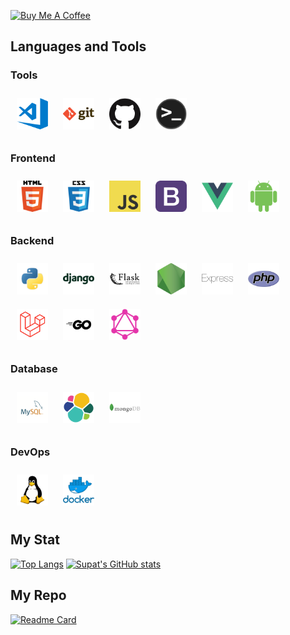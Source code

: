 <a href="https://www.buymeacoffee.com/supatk" target="_blank"><img src="https://cdn.buymeacoffee.com/buttons/v2/default-red.png" alt="Buy Me A Coffee" width="150" ></a>


## Languages and Tools

### Tools
<code><img style="margin: 10px" src="https://raw.githubusercontent.com/github/explore/master/topics/visual-studio-code/visual-studio-code.png" alt="Visual Studio Code" height="50" /></code>
<code><img style="margin: 10px" src="https://raw.githubusercontent.com/github/explore/master/topics/git/git.png" alt="Git" height="50" /></code>
<code><img style="margin: 10px" src="https://raw.githubusercontent.com/github/explore/master/topics/github/github.png" alt="GitHub" height="50" /></code>
<code><img style="margin: 10px" src="https://raw.githubusercontent.com/github/explore/master/topics/terminal/terminal.png" alt="Terminal" height="50" /></code>

### Frontend  
<code><img style="margin: 10px" src="https://raw.githubusercontent.com/github/explore/master/topics/html/html.png" alt="HTML5" height="50" /></code>
<code><img style="margin: 10px" src="https://raw.githubusercontent.com/github/explore/master/topics/css/css.png" alt="CSS3" height="50" /></code>
<code><img style="margin: 10px" src="https://raw.githubusercontent.com/github/explore/master/topics/javascript/javascript.png" alt="JavaScript" height="50" /></code>
<code><img style="margin: 10px" src="https://raw.githubusercontent.com/github/explore/master/topics/bootstrap/bootstrap.png" alt="Bootstrap" height="50" /></code>
<code><img style="margin: 10px" src="https://raw.githubusercontent.com/github/explore/master/topics/vue/vue.png" alt="Vuejs" height="50" /></code>
<code><img style="margin: 10px" src="https://raw.githubusercontent.com/github/explore/master/topics/android/android.png" alt="Android" height="50" /></code>


### Backend  
<code><img style="margin: 10px" src="https://raw.githubusercontent.com/github/explore/master/topics/python/python.png" alt="Python" height="50" /></code>
<code><img style="margin: 10px" src="https://raw.githubusercontent.com/github/explore/master/topics/django/django.png" alt="Django" height="50" /></code>
<code><img style="margin: 10px" src="https://raw.githubusercontent.com/github/explore/master/topics/flask/flask.png" alt="Flask" height="50" /></code>
<code><img style="margin: 10px" src="https://raw.githubusercontent.com/github/explore/master/topics/nodejs/nodejs.png" alt="Node.js" height="50" /></code>
<code><img style="margin: 10px" src="https://raw.githubusercontent.com/github/explore/master/topics/express/express.png" alt="ExpressJS" height="50" /></code>
<code><img style="margin: 10px" src="https://raw.githubusercontent.com/github/explore/master/topics/php/php.png" alt="PHP" height="50" /></code>
<code><img style="margin: 10px" src="https://raw.githubusercontent.com/github/explore/master/topics/laravel/laravel.png" alt="Laravel" height="50" /></code>
<code><img style="margin: 10px" src="https://raw.githubusercontent.com/github/explore/master/topics/go/go.png" alt="GO" height="50" /></code>
<code><img style="margin: 10px" src="https://raw.githubusercontent.com/github/explore/master/topics/graphql/graphql.png" alt="Graphql" height="50" /></code>

### Database
<code><img style="margin: 10px" src="https://raw.githubusercontent.com/github/explore/master/topics/mysql/mysql.png" alt="MySQL" height="50" /></code>
<code><img style="margin: 10px" src="https://raw.githubusercontent.com/github/explore/master/topics/elasticsearch/elasticsearch.png" alt="Elasticsearch" height="50" /></code>
<code><img style="margin: 10px" src="https://raw.githubusercontent.com/github/explore/master/topics/mongodb/mongodb.png" alt="MongoDB" height="50" /></code>

### DevOps  
<code><img style="margin: 10px" src="https://raw.githubusercontent.com/github/explore/master/topics/linux/linux.png" alt="Linux" height="50" /></code>
<code><img style="margin: 10px" src="https://raw.githubusercontent.com/github/explore/master/topics/docker/docker.png" alt="Docker" height="50" /></code>

## My Stat
[![Top Langs](https://github-readme-stats.vercel.app/api/top-langs/?username=supatk&layout=compact&theme=dark&hide_border=true)](https://github.com/supatk)
[![Supat's GitHub stats](https://github-readme-stats.vercel.app/api?username=supatk&show_icons=true&theme=dark&hide_border=true)](https://github.com/supatk)

## My Repo
[![Readme Card](https://github-readme-stats.vercel.app/api/pin/?username=supatk&repo=supatk&theme=dark&hide_border=true)](https://github.com/supatk)

